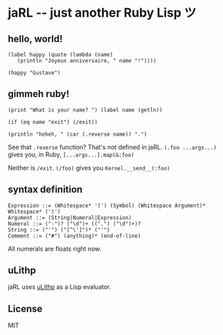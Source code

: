 # jaRL -- just another Ruby Lisp ツ

## hello, world!

```common-lisp
(label happy (quote (lambda (name)
   (println "Joyeux anniversaire, " name "!"))))

(happy "Gustave")
```

## gimmeh ruby!

```common-lisp
(print "What is your name? ") (label name (getln))

(if (eq name "exit") (/exit))

(println "heheh, " (car (.reverse name)) ".")
```

See that `.reverse` function?
That's not defined in jaRL.
`(.foo ...args...)` gives you, in Ruby, `[...args...].map(&:foo)`

Neither is `/exit`.
`(/foo)` gives you `Kernel.__send__(:foo)`

## syntax definition

    Expression ::= (Whitespace* '(') (Symbol) (Whitespace Argument)* Whitespace* (')')
    Argument ::= (String|Numeral|Expression)
    Numeral ::= ("-")? ("\d")+ ((".") ("\d")+)?
    String ::= ("'") ("[^\']")* ("'")
    Comment ::= ("#") (anything)* (end-of-line)

All numerals are floats right now.

## uLithp

jaRL uses [uLithp](https://github.com/fogus/lithp/) as a Lisp evaluator.

## License

MIT
